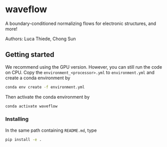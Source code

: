 # waveflow
A boundary-conditioned normalizing flows for electronic structures, and more!

Authors: Luca Thiede, Chong Sun

## Getting started
We recommend using the GPU version. However, you can still run the code on CPU. Copy the 
`environment_<processor>.yml` to `environment.yml` and create a conda environment by
```bash
conda env create -f environment.yml
```
Then activate the conda environment by
```bash
conda activate waveflow
```
### Installing
In the same path containing `README.md`, type
```bash
pip install -e .
```